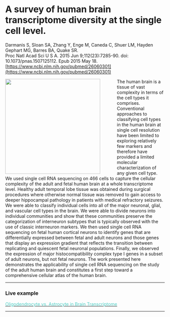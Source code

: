 # A survey of human brain transcriptome diversity at the single cell level.

Darmanis S, Sloan SA, Zhang Y, Enge M, Caneda C, Shuer LM, Hayden Gephart MG, Barres BA, Quake SR.<br>
Proc Natl Acad Sci U S A. 2015 Jun 9;112(23):7285-90. doi: 10.1073/pnas.1507125112. Epub 2015 May 18.<br>
[https://www.ncbi.nlm.nih.gov/pubmed/26060301](https://www.ncbi.nlm.nih.gov/pubmed/26060301)

<a href="https://www.ncbi.nlm.nih.gov/pmc/articles/PMC4466750/figure/fig01/"><img src="https://www.ncbi.nlm.nih.gov/pmc/articles/instance/4466750/bin/pnas.1507125112fig01.jpg" align="left" height="300" style="padding-right:50px;"></a>

The human brain is a tissue of vast complexity in terms of the cell types it comprises. Conventional approaches to classifying cell types in the human brain at single cell resolution have been limited to exploring relatively few markers and therefore have provided a limited molecular characterization of any given cell type. We used single cell RNA sequencing on 466 cells to capture the cellular complexity of the adult and fetal human brain at a whole transcriptome level. Healthy adult temporal lobe tissue was obtained during surgical procedures where otherwise normal tissue was removed to gain access to deeper hippocampal pathology in patients with medical refractory seizures. We were able to classify individual cells into all of the major neuronal, glial, and vascular cell types in the brain. We were able to divide neurons into individual communities and show that these communities preserve the categorization of interneuron subtypes that is typically observed with the use of classic interneuron markers. We then used single cell RNA sequencing on fetal human cortical neurons to identify genes that are differentially expressed between fetal and adult neurons and those genes that display an expression gradient that reflects the transition between replicating and quiescent fetal neuronal populations. Finally, we observed the expression of major histocompatibility complex type I genes in a subset of adult neurons, but not fetal neurons. The work presented here demonstrates the applicability of single cell RNA sequencing on the study of the adult human brain and constitutes a first step toward a comprehensive cellular atlas of the human brain.
<br>
<hr style="clear: both;">

### Live example
[<span style="color:#4ecdc4">Oligodendrocyte vs. Astrocyte in Brain Transcriptome</span>](/heatmap/?columns=%5B%7B%22width%22%3A90%2C%22columnLabel%22%3A%22%22%2C%22fieldLabel%22%3A%22biosample_source_life_stage%22%2C%22host%22%3A%22https%3A%2F%2Fsinglecellnew.xenahubs.net%22%2C%22name%22%3A%22DarmanisPNAS2015%2FquakeBrainGeo.tsv%22%2C%22fields%22%3A%22biosample_source_life_stage%22%7D%2C%7B%22width%22%3A90%2C%22columnLabel%22%3A%22%22%2C%22fieldLabel%22%3A%22sample_category%22%2C%22host%22%3A%22https%3A%2F%2Fsinglecellnew.xenahubs.net%22%2C%22name%22%3A%22DarmanisPNAS2015%2FquakeBrainGeo.tsv%22%2C%22fields%22%3A%22sample_category%22%7D%2C%7B%22width%22%3A90%2C%22columnLabel%22%3A%22%22%2C%22fieldLabel%22%3A%22biosample_cell_type%22%2C%22host%22%3A%22https%3A%2F%2Fsinglecellnew.xenahubs.net%22%2C%22name%22%3A%22DarmanisPNAS2015%2FquakeBrainGeo.tsv%22%2C%22fields%22%3A%22biosample_cell_type%22%7D%2C%7B%22width%22%3A218%2C%22columnLabel%22%3A%22scRNA-seq%20gene%20expression%20-%20RSEM%20expectec%20count%22%2C%22fieldLabel%22%3A%22KLK6%2C%20ERMN%2C%20UGT8%2C%20TF%2C%20CNDP1%2C%20OPALIN%2C%20RNASE1%2C%20ENPP2%2C%20MAG%2C%20CARNS1%2C%20MOBP%2C%20CLDN11%2C%20CAPN3%2C%20FOLH1%2C%20LPAR1%2C%20GJB1%2C%20TMEM144%2C%20ABCA8%2C%20HHIP%22%2C%22host%22%3A%22https%3A%2F%2Fsinglecellnew.xenahubs.net%22%2C%22name%22%3A%22DarmanisPNAS2015%2Ftranspose_rsem_cell_by_gene.tsv%22%2C%22fields%22%3A%22KLK6%20ERMN%20UGT8%20TF%20CNDP1%20OPALIN%20RNASE1%20ENPP2%20MAG%20CARNS1%20MOBP%20CLDN11%20CAPN3%20FOLH1%20LPAR1%20GJB1%20TMEM144%20ABCA8%20HHIP%22%7D%2C%7B%22width%22%3A198%2C%22columnLabel%22%3A%22scRNA-seq%20gene%20expression%20-%20RSEM%20expectec%20count%22%2C%22fieldLabel%22%3A%22FGFR3%2C%20AQP4%2C%20GJA1%2C%20AGT%2C%20MGST1%2C%20SLC39A12%2C%20SLC25A18%2C%20SLCO1C1%2C%20SDC4%2C%20GPR37L1%2C%20ACSBG1%2C%20SFXN5%2C%20BMPR1B%2C%20ATP13A4%2C%20RANBP3L%2C%20GJB6%2C%20GFAP%2C%20PRODH%2C%20SLC4A4%22%2C%22host%22%3A%22https%3A%2F%2Fsinglecellnew.xenahubs.net%22%2C%22name%22%3A%22DarmanisPNAS2015%2Ftranspose_rsem_cell_by_gene.tsv%22%2C%22fields%22%3A%22FGFR3%20AQP4%20GJA1%20AGT%20MGST1%20SLC39A12%20SLC25A18%20SLCO1C1%20SDC4%20GPR37L1%20ACSBG1%20SFXN5%20BMPR1B%20ATP13A4%20RANBP3L%20GJB6%20GFAP%20PRODH%20SLC4A4%22%7D%2C%7B%22width%22%3A92%2C%22columnLabel%22%3A%22scRNA-seq%20gene%20expression%20-%20z-score%22%2C%22fieldLabel%22%3A%22oligodendrocytes%20signature%20score%22%2C%22host%22%3A%22https%3A%2F%2Fsinglecellnew.xenahubs.net%22%2C%22name%22%3A%22DarmanisPNAS2015%2Fz.txt%22%2C%22fields%22%3A%22%3D%20KLK6%2B%20ERMN%2B%20UGT8%2B%20TF%2B%20CNDP1%2B%20OPALIN%2B%20RNASE1%2B%20ENPP2%2B%20MAG%2B%20CARNS1%2B%20MOBP%2B%20CLDN11%2B%20CAPN3%2B%20FOLH1%2B%20LPAR1%2B%20GJB1%2B%20TMEM144%2B%20ABCA8%2B%20HHIP%22%7D%2C%7B%22width%22%3A91%2C%22columnLabel%22%3A%22scRNA-seq%20gene%20expression%20-%20z-score%22%2C%22fieldLabel%22%3A%22astrocytes%20signature%20score%22%2C%22host%22%3A%22https%3A%2F%2Fsinglecellnew.xenahubs.net%22%2C%22name%22%3A%22DarmanisPNAS2015%2Fz.txt%22%2C%22fields%22%3A%22%3D%20FGFR3%2B%20AQP4%2B%20GJA1%2B%20AGT%2B%20MGST1%2B%20SLC39A12%2B%20SLC25A18%2B%20SLCO1C1%2B%20SDC4%2B%20GPR37L1%2B%20ACSBG1%2B%20SFXN5%2B%20BMPR1B%2B%20ATP13A4%2B%20RANBP3L%2B%20GJB6%2B%20GFAP%2B%20PRODH%2B%20SLC4A4%22%7D%5D&heatmap=%7B%22showWelcome%22%3Afalse%2C%22mode%22%3A%22heatmap%22%7D)
<hr>
